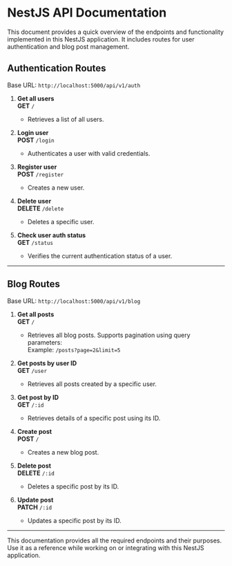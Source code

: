 # NestJS API Documentation

This document provides a quick overview of the endpoints and functionality implemented in this NestJS application. It includes routes for user authentication and blog post management.

## Authentication Routes

Base URL: `http://localhost:5000/api/v1/auth`

1. **Get all users**  
   **GET** `/`

   - Retrieves a list of all users.

2. **Login user**  
   **POST** `/login`

   - Authenticates a user with valid credentials.

3. **Register user**  
   **POST** `/register`

   - Creates a new user.

4. **Delete user**  
   **DELETE** `/delete`

   - Deletes a specific user.

5. **Check user auth status**  
   **GET** `/status`
   - Verifies the current authentication status of a user.

---

## Blog Routes

Base URL: `http://localhost:5000/api/v1/blog`

1. **Get all posts**  
   **GET** `/`

   - Retrieves all blog posts. Supports pagination using query parameters:  
     Example: `/posts?page=2&limit=5`

2. **Get posts by user ID**  
   **GET** `/user`

   - Retrieves all posts created by a specific user.

3. **Get post by ID**  
   **GET** `/:id`

   - Retrieves details of a specific post using its ID.

4. **Create post**  
   **POST** `/`

   - Creates a new blog post.

5. **Delete post**  
   **DELETE** `/:id`

   - Deletes a specific post by its ID.

6. **Update post**  
   **PATCH** `/:id`
   - Updates a specific post by its ID.

---

This documentation provides all the required endpoints and their purposes. Use it as a reference while working on or integrating with this NestJS application.
